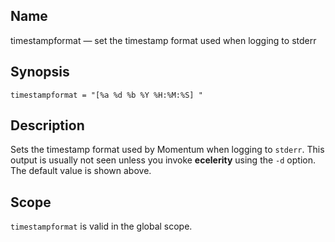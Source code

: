 <a name="conf.ref.timestampformat"></a>
## Name

timestampformat — set the timestamp format used when logging to stderr

## Synopsis

`timestampformat = "[%a %d %b %Y %H:%M:%S] "`

<a name="idp26877584"></a>
## Description

Sets the timestamp format used by Momentum when logging to `stderr`. This output is usually not seen unless you invoke **ecelerity** using the `-d` option. The default value is shown above.

<a name="idp26880864"></a>
## Scope

`timestampformat` is valid in the global scope.

